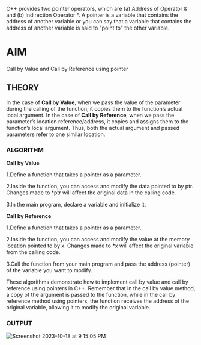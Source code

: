 
C++ provides two pointer operators, which are (a) Address of Operator &amp; and (b) Indirection Operator *.  A pointer is a variable that contains the address of another variable or you can say that a variable that contains the address of another variable is said to "point to" the other variable. 



# **AIM**
Call by Value and Call by Reference using pointer 

## **THEORY**
In the case of **Call by Value**, when we pass the value of the parameter during the calling of the function, it copies them to the function’s actual local argument.
In the case of **Call by Reference**, when we pass the parameter’s location reference/address, it copies and assigns them to the function’s local argument. Thus, both the actual argument and passed parameters refer to one similar location.



### **ALGORITHM**

**Call by Value**

1.Define a function that takes a pointer as a parameter.

2.Inside the function, you can access and modify the data pointed to by ptr. Changes made to *ptr will affect the original data in the calling code.

3.In the main program, declare a variable and initialize it.

**Call by Reference**

1.Define a function that takes a pointer as a parameter.

2.Inside the function, you can access and modify the value at the memory location pointed to by x. Changes made to *x will affect the original variable from the calling code.

3.Call the function from your main program and pass the address (pointer) of the variable you want to modify.

These algorithms demonstrate how to implement call by value and call by reference using pointers in C++. Remember that in the call by value method, a copy of the argument is passed to the function, while in the call by reference method using pointers, the function receives the address of the original variable, allowing it to modify the original variable.

### **OUTPUT**
![Screenshot 2023-10-18 at 9 15 05 PM](https://github.com/sanskkriti/Pointer-Operations/assets/140137289/c7fdd453-480f-48c3-b9c6-2d3015fb15e0)

